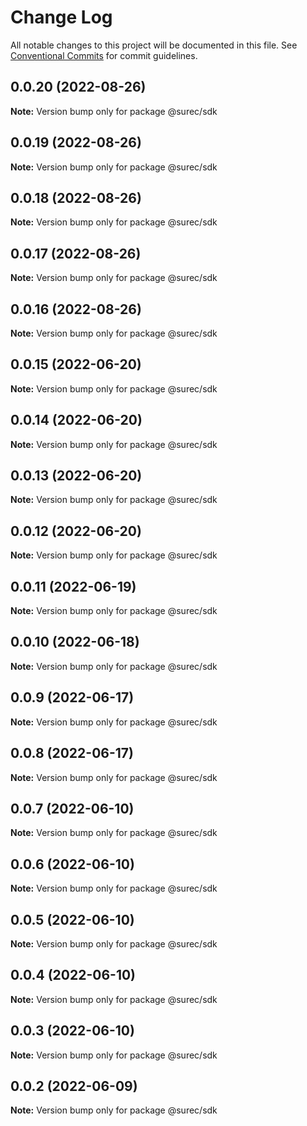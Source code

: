 # Change Log

All notable changes to this project will be documented in this file.
See [Conventional Commits](https://conventionalcommits.org) for commit guidelines.

## 0.0.20 (2022-08-26)

**Note:** Version bump only for package @surec/sdk





## 0.0.19 (2022-08-26)

**Note:** Version bump only for package @surec/sdk





## 0.0.18 (2022-08-26)

**Note:** Version bump only for package @surec/sdk





## 0.0.17 (2022-08-26)

**Note:** Version bump only for package @surec/sdk





## 0.0.16 (2022-08-26)

**Note:** Version bump only for package @surec/sdk





## 0.0.15 (2022-06-20)

**Note:** Version bump only for package @surec/sdk





## 0.0.14 (2022-06-20)

**Note:** Version bump only for package @surec/sdk





## 0.0.13 (2022-06-20)

**Note:** Version bump only for package @surec/sdk





## 0.0.12 (2022-06-20)

**Note:** Version bump only for package @surec/sdk





## 0.0.11 (2022-06-19)

**Note:** Version bump only for package @surec/sdk





## 0.0.10 (2022-06-18)

**Note:** Version bump only for package @surec/sdk





## 0.0.9 (2022-06-17)

**Note:** Version bump only for package @surec/sdk





## 0.0.8 (2022-06-17)

**Note:** Version bump only for package @surec/sdk





## 0.0.7 (2022-06-10)

**Note:** Version bump only for package @surec/sdk





## 0.0.6 (2022-06-10)

**Note:** Version bump only for package @surec/sdk





## 0.0.5 (2022-06-10)

**Note:** Version bump only for package @surec/sdk





## 0.0.4 (2022-06-10)

**Note:** Version bump only for package @surec/sdk





## 0.0.3 (2022-06-10)

**Note:** Version bump only for package @surec/sdk





## 0.0.2 (2022-06-09)

**Note:** Version bump only for package @surec/sdk
